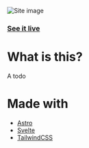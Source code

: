 
![Site image](https://files.catbox.moe/j0jjxr.webp "Site image")

### [See it live](https://todo-lui-dias.vercel.app/)

# What is this?
A todo

# Made with
- [Astro](https://astro.build/)
- [Svelte](https://svelte.dev/)
- [TailwindCSS](https://tailwindcss.com/)